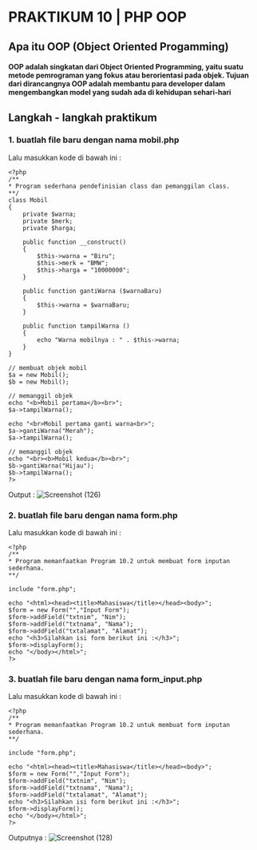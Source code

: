 # PRAKTIKUM 10 | PHP OOP
## Apa itu OOP (Object Oriented Progamming)
#### OOP adalah singkatan dari Object Oriented Programming, yaitu suatu metode pemrograman yang fokus atau berorientasi pada objek. Tujuan dari dirancangnya OOP adalah membantu para developer dalam mengembangkan model yang sudah ada di kehidupan sehari-hari

## Langkah - langkah praktikum

### 1. buatlah file baru dengan nama mobil.php
Lalu masukkan kode di bawah ini :
```
<?php
/**
* Program sederhana pendefinisian class dan pemanggilan class.
**/
class Mobil
{
    private $warna;
    private $merk;
    private $harga;

    public function __construct()
    {
        $this->warna = "Biru";
        $this->merk = "BMW";
        $this->harga = "10000000";
    }

    public function gantiWarna ($warnaBaru)
    {
        $this->warna = $warnaBaru;
    }

    public function tampilWarna ()
    {
        echo "Warna mobilnya : " . $this->warna;
    }
}

// membuat objek mobil
$a = new Mobil();
$b = new Mobil();

// memanggil objek
echo "<b>Mobil pertama</b><br>";
$a->tampilWarna();

echo "<br>Mobil pertama ganti warna<br>";
$a->gantiWarna("Merah");
$a->tampilWarna();

// memanggil objek
echo "<br><b>Mobil kedua</b><br>";
$b->gantiWarna("Hijau");
$b->tampilWarna();
?>
```
Output :
![Screenshot (126)](https://user-images.githubusercontent.com/98897250/206978987-5dd064c3-951c-428a-bfe8-884d5c1a6d65.png)

### 2. buatlah file baru dengan nama form.php
Lalu masukkan kode di bawah ini :
```
<?php
/**
* Program memanfaatkan Program 10.2 untuk membuat form inputan sederhana.
**/

include "form.php";

echo "<html><head><title>Mahasiswa</title></head><body>";
$form = new Form("","Input Form");
$form->addField("txtnim", "Nim");
$form->addField("txtnama", "Nama");
$form->addField("txtalamat", "Alamat");
echo "<h3>Silahkan isi form berikut ini :</h3>";
$form->displayForm();
echo "</body></html>";
?>
```
### 3. buatlah file baru dengan nama form_input.php
Lalu masukkan kode di bawah ini :
```
<?php
/**
* Program memanfaatkan Program 10.2 untuk membuat form inputan sederhana.
**/

include "form.php";

echo "<html><head><title>Mahasiswa</title></head><body>";
$form = new Form("","Input Form");
$form->addField("txtnim", "Nim");
$form->addField("txtnama", "Nama");
$form->addField("txtalamat", "Alamat");
echo "<h3>Silahkan isi form berikut ini :</h3>";
$form->displayForm();
echo "</body></html>";
?>
```
Outputnya :
![Screenshot (128)](https://user-images.githubusercontent.com/98897250/206980512-2a123632-8676-4cea-aa5c-a092a39afe76.png)
